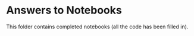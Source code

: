 # Answers to Notebooks

This folder contains completed notebooks (all the code has been filled in).
